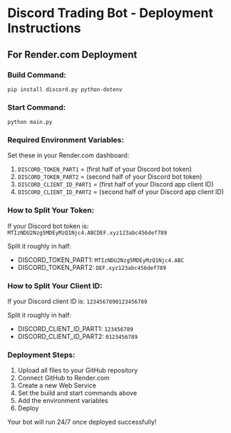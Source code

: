 # Discord Trading Bot - Deployment Instructions

## For Render.com Deployment

### Build Command:
```
pip install discord.py python-dotenv
```

### Start Command:
```
python main.py
```

### Required Environment Variables:
Set these in your Render.com dashboard:

1. `DISCORD_TOKEN_PART1` = (first half of your Discord bot token)
2. `DISCORD_TOKEN_PART2` = (second half of your Discord bot token)
3. `DISCORD_CLIENT_ID_PART1` = (first half of your Discord app client ID)
4. `DISCORD_CLIENT_ID_PART2` = (second half of your Discord app client ID)

### How to Split Your Token:
If your Discord bot token is: `MTIzNDU2Nzg5MDEyMzQ1Njc4.ABCDEF.xyz123abc456def789`

Split it roughly in half:
- DISCORD_TOKEN_PART1: `MTIzNDU2Nzg5MDEyMzQ1Njc4.ABC`
- DISCORD_TOKEN_PART2: `DEF.xyz123abc456def789`

### How to Split Your Client ID:
If your Discord client ID is: `1234567890123456789`

Split it roughly in half:
- DISCORD_CLIENT_ID_PART1: `123456789`
- DISCORD_CLIENT_ID_PART2: `0123456789`

### Deployment Steps:
1. Upload all files to your GitHub repository
2. Connect GitHub to Render.com
3. Create a new Web Service
4. Set the build and start commands above
5. Add the environment variables
6. Deploy

Your bot will run 24/7 once deployed successfully!